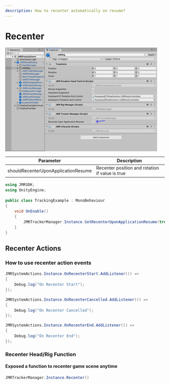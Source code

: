 ```yaml
---
description: How to recenter automatically on resume?
---
```


# Recenter

![Scene reference](<../.gitbook/assets/image (65).png>)

| Parameter                           | Description                                     |
| ----------------------------------- | ----------------------------------------------- |
| shouldRecenterUponApplicationResume | Recenter position and rotation if value is true |

```csharp
using JMRSDK;
using UnityEngine;

public class TrackingExample : MonoBehaviour
{
    void OnEnable()
    {
        JMRTrackerManager.Instance.SetRecenterUponApplicationResume(true);
    }
}
```

## Recenter Actions

### How to use recenter action events

```csharp
JMRSystemActions.Instance.OnRecenterStart.AddListener(() => 
{ 
    Debug.log("On Recenter Start"); 
});
```

```csharp
JMRSystemActions.Instance.OnRecenterCancelled.AddListener(() => 
{ 
    Debug.log("On Recenter Cancelled"); 
});
```

```csharp
JMRSystemActions.Instance.OnRecenterEnd.AddListener(() => 
{ 
    Debug.log("On Recenter End"); 
});
```

### **Recenter Head/Rig Function**

#### Exposed a function to recenter game scene anytime

```csharp
JMRTrackerManager.Instance.Recenter()
```
